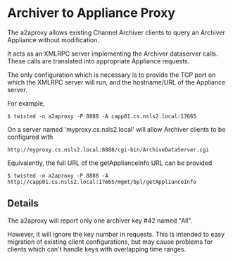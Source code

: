 Archiver to Appliance Proxy
===========================

The a2aproxy allows existing Channel Archiver clients
to query an Archiver Appliance without modification.

It acts as an XMLRPC server implementing the Archiver dataserver
calls.  These calls are translated into appropriate Appliance
requests.

The only configuration which is necessary is to provide the TCP
port on which the XMLRPC server will run, and the hostname/URL
of the Appliance server.

For example,

    $ twisted -n a2aproxy -P 8888 -A capp01.cs.nsls2.local:17665

On a server named 'myproxy.cs.nsls2.local' will allow Archiver clients
to be configured with

    http://myproxy.cs.nsls2.local:8888/cgi-bin/ArchiveDataServer.cgi

Equivalently, the full URL of the getApplianceInfo URL can be provided

    $ twisted -n a2aproxy -P 8888 -A http://capp01.cs.nsls2.local:17665/mgmt/bpl/getApplianceInfo

Details
-------

The a2aproxy will report only one archiver key #42 named "All".

However, it will ignore the key number in requests.
This is intended to easy migration of existing client
configurations, but may cause problems for clients
which can't handle keys with overlapping time ranges.

